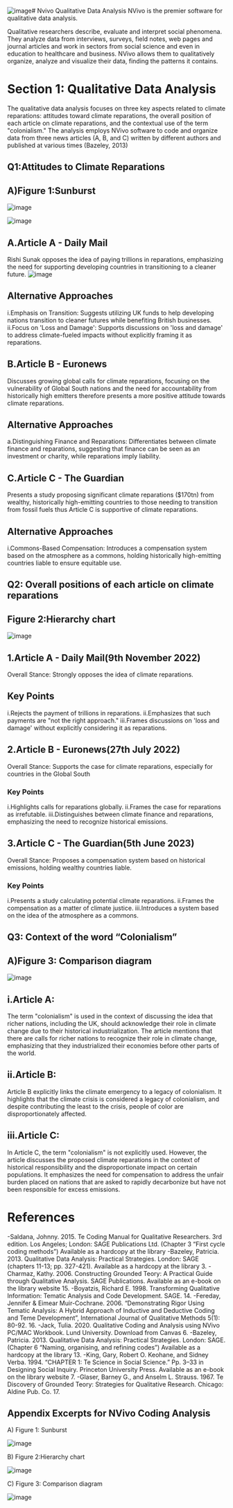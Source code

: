 ![image](https://github.com/VincentOracle/Nvivo-Qualitative-Analysis-/assets/104081669/2fb09744-7b85-4f7c-9487-b488bce3758a)# Nvivo Qualitative Data Analysis
NVivo is the premier software for qualitative data analysis.

Qualitative researchers describe, evaluate and interpret social phenomena. They analyze data from interviews, surveys, field notes,
web pages and journal articles and work in sectors from social science and even in
education to healthcare and business. NVivo allows them to qualitatively organize, analyze and visualize their data, finding the patterns it contains.

# Section 1: Qualitative Data Analysis
The qualitative data analysis focuses on three key aspects related to climate reparations: attitudes toward climate reparations, the overall position of each article on climate reparations, and the contextual use of the term "colonialism." The analysis employs NVivo software to code and organize data from three news articles (A, B, and C) written by different authors and published at various times (Bazeley, 2013)
## Q1:Attitudes to Climate Reparations
## A)Figure 1:Sunburst
![image](https://github.com/VincentOracle/Nvivo-Qualitative-Analysis-/assets/104081669/8255d546-be19-4312-85b6-5f350f1b75b1)

![image](https://github.com/VincentOracle/Nvivo-Qualitative-Analysis-/assets/104081669/46c0e19b-6653-4eda-979c-b671c663f5ad)


## A.Article A - Daily Mail
Rishi Sunak opposes the idea of paying trillions in reparations, emphasizing the need for supporting developing countries in transitioning to a cleaner future.
![image](https://github.com/VincentOracle/Nvivo-Qualitative-Analysis-/assets/104081669/a4dad74b-317c-409a-9a6b-3a0a2b7e43eb)


## Alternative Approaches
i.Emphasis on Transition: Suggests utilizing UK funds to help developing nations transition to cleaner futures while benefiting British businesses.
ii.Focus on 'Loss and Damage': Supports discussions on 'loss and damage' to address climate-fueled impacts without explicitly framing it as reparations.
## B.Article B - Euronews
Discusses growing global calls for climate reparations, focusing on the vulnerability of Global South nations and the need for accountability from historically high emitters therefore presents a more positive attitude towards climate reparations.
## Alternative Approaches
a.Distinguishing Finance and Reparations: Differentiates between climate finance and reparations, suggesting that finance can be seen as an investment or charity, while reparations imply liability.
## C.Article C - The Guardian
Presents a study proposing significant climate reparations ($170tn) from wealthy, historically high-emitting countries to those needing to transition from fossil fuels thus Article C is supportive of climate reparations.
## Alternative Approaches
i.Commons-Based Compensation: Introduces a compensation system based on the atmosphere as a commons, holding historically high-emitting countries liable to ensure equitable use.
## Q2: Overall positions of each article on climate reparations
## Figure 2:Hierarchy chart
![image](https://github.com/VincentOracle/Nvivo-Qualitative-Analysis-/assets/104081669/963843e3-f3dc-46b2-a86f-d4634e09dfdb)

## 1.Article A - Daily Mail(9th November 2022)
Overall Stance: Strongly opposes the idea of climate reparations. 
## Key Points
i.Rejects the payment of trillions in reparations.
ii.Emphasizes that such payments are "not the right approach." 
iii.Frames discussions on 'loss and damage' without explicitly considering it as reparations.

## 2.Article B - Euronews(27th July 2022)
Overall Stance: Supports the case for climate reparations, especially for countries in the Global South
### Key Points
i.Highlights calls for reparations globally.
ii.Frames the case for reparations as irrefutable.
iii.Distinguishes between climate finance and reparations, emphasizing the need to recognize historical emissions.
## 3.Article C - The Guardian(5th June 2023)
Overall Stance: Proposes a compensation system based on historical emissions, holding wealthy countries liable.
### Key Points
i.Presents a study calculating potential climate reparations.
ii.Frames the compensation as a matter of climate justice.
iii.Introduces a system based on the idea of the atmosphere as a commons.
## Q3: Context of the word “Colonialism”
## A)Figure 3: Comparison diagram
![image](https://github.com/VincentOracle/Nvivo-Qualitative-Analysis-/assets/104081669/ec272e4f-a5bd-4b88-bc53-0f069439f5df)

## i.Article A:
The term "colonialism" is used in the context of discussing the idea that richer nations, including the UK, should acknowledge their role in climate change due to their historical industrialization. The article mentions that there are calls for richer nations to recognize their role in climate change, emphasizing that they industrialized their economies before other parts of the world.
## ii.Article B: 
Article B explicitly links the climate emergency to a legacy of colonialism. It highlights that the climate crisis is considered a legacy of colonialism, and despite contributing the least to the crisis, people of color are disproportionately affected.
## iii.Article C: 
In Article C, the term "colonialism" is not explicitly used. However, the article discusses the proposed climate reparations in the context of historical responsibility and the disproportionate impact on certain populations. It emphasizes the need for compensation to address the unfair burden placed on nations that are asked to rapidly decarbonize but have not been responsible for excess emissions.


# References

-Saldana, Johnny. 2015. Te Coding Manual for Qualitative Researchers. 3rd edition. Los Angeles; London: SAGE Publications Ltd. (Chapter 3 “First cycle coding methods”) Available as a hardcopy at the library
-Bazeley, Patricia. 2013. Qualitative Data Analysis: Practical Strategies. London: SAGE (chapters 11-13; pp. 327-421). Available as a hardcopy at the library 3. 
-Charmaz, Kathy. 2006. Constructing Grounded Teory: A Practical Guide through Qualitative Analysis. SAGE Publications. Available as an e-book on the library website 15. 
-Boyatzis, Richard E. 1998. Transforming Qualitative Information: Tematic Analysis and Code Development. SAGE. 14. 
-Fereday, Jennifer & Eimear Muir-Cochrane. 2006. “Demonstrating Rigor Using Tematic Analysis: A Hybrid Approach of Inductive and Deductive Coding and Teme Development”, International Journal of Qualitative Methods 5(1): 80-92. 16. 
-Jack, Tulia. 2020. Qualitative Coding and Analysis using NVivo PC/MAC Workbook. Lund University. Download from Canvas 6.
-Bazeley, Patricia. 2013. Qualitative Data Analysis: Practical Strategies. London: SAGE. (Chapter 6 “Naming, organising, and refining codes”) Available as a hardcopy at the library 13.
-King, Gary, Robert O. Keohane, and Sidney Verba. 1994. “CHAPTER 1: Te Science in Social Science.” Pp. 3–33 in Designing Social Inquiry. Princeton University Press. Available as an e-book on the library website 7. 
-Glaser, Barney G., and Anselm L. Strauss. 1967. Te Discovery of Grounded Teory: Strategies for Qualitative Research. Chicago: Aldine Pub. Co. 17.

## Appendix Excerpts for NVivo Coding Analysis
A) Figure 1: Sunburst

![image](https://github.com/VincentOracle/Nvivo-Qualitative-Analysis-/assets/104081669/97ea7187-deaa-47dd-a0e9-3972d05c6e64)

B) Figure 2:Hierarchy chart

![image](https://github.com/VincentOracle/Nvivo-Qualitative-Analysis-/assets/104081669/00521391-697f-4238-b838-1cec21c9b284)

C) Figure 3: Comparison diagram

![image](https://github.com/VincentOracle/Nvivo-Qualitative-Analysis-/assets/104081669/1aa9e63e-e4b2-477b-9f7d-031b86fa860a)

